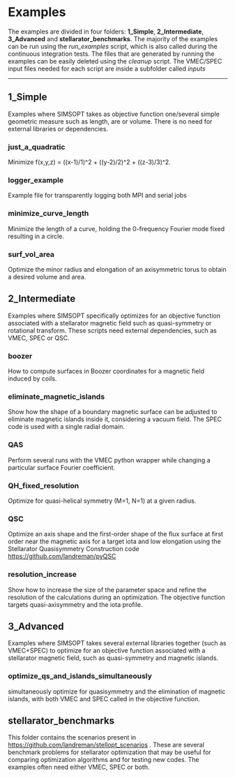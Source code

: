 # Examples

The examples are divided in four folders: **1_Simple**, **2_Intermediate**, **3_Advanced** and **stellarator_benchmarks**. The majority of the examples can be run using the *run_examples* script, which is also called during the continuous integration tests. The files that are generated by running the examples can be easily deleted using the *cleanup* script. The VMEC/SPEC input files needed for each script are inside a subfolder called *inputs*

---

## 1_Simple

Examples where SIMSOPT takes as objective function one/several simple geometric measure such as length, are or volume. There is no need for external libraries or dependencies.

### just_a_quadratic
Minimize f(x,y,z) = ((x-1)/1)^2 + ((y-2)/2)^2 + ((z-3)/3)^2.
### logger_example
Example file for transparently logging both MPI and serial jobs
### minimize_curve_length
Minimize the length of a curve, holding the 0-frequency Fourier mode fixed resulting in a circle.
### surf_vol_area
Optimize the minor radius and elongation of an axisymmetric torus to obtain a desired volume and area.

## 2_Intermediate

Examples where SIMSOPT specifically optimizes for an objective function associated with a stellarator magnetic field such as quasi-symmetry or rotational transform. These scripts need external dependencies, such as VMEC, SPEC or QSC.

### boozer
How to compute surfaces in Boozer coordinates for a magnetic field induced by coils.
### eliminate_magnetic_islands
Show how the shape of a boundary magnetic
surface can be adjusted to eliminate magnetic islands inside it,
considering a vacuum field. The SPEC code is used with a single radial domain.
### QAS
Perform several runs with the VMEC python wrapper while changing a particular surface Fourier coefficient.
### QH_fixed_resolution
Optimize for quasi-helical symmetry (M=1, N=1) at a given radius.
### QSC
Optimize an axis shape and the first-order shape of the flux surface
at first order near the magnetic axis for a target iota and low elongation
using the Stellarator Quasisymmetry Construction code https://github.com/landreman/pyQSC
### resolution_increase
Show how to increase the size of the parameter space and refine the resolution of the calculations during an optimization. The objective function targets quasi-axisymmetry and the iota profile.

## 3_Advanced

Examples where SIMSOPT takes several external libraries together (such as VMEC+SPEC) to optimize for an objective function associated with a stellarator magnetic field, such as quasi-symmetry and magnetic islands.

### optimize_qs_and_islands_simultaneously
simultaneously optimize for quasisymmetry and the elimination of magnetic islands, with both VMEC and SPEC called in the objective function.

## stellarator_benchmarks

This folder contains the scenarios present in https://github.com/landreman/stellopt_scenarios . These are several benchmark problems for stellarator optimization that may be useful for comparing optimization algorithms and for testing new codes. The examples often need either VMEC, SPEC or both.
